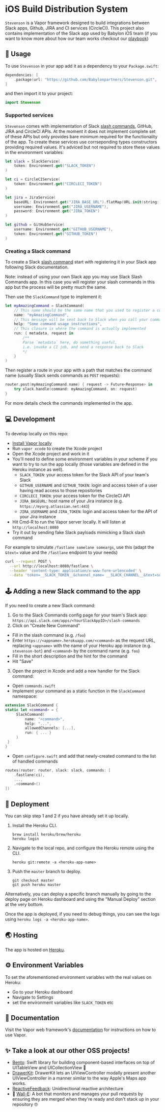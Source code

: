 # iOS Build Distribution System

`Stevenson` is a Vapor framework designed to build integrations between Slack apps, Github, JIRA and CI services (CircleCI).
This project also contains implementation of the Slack app used by Babylon iOS team (if you want to know more about how our team works checkout our [playbook](https://github.com/Babylonpartners/ios-playbook))

## 🚀 Usage

To use `Stevenson` in your app add it as a dependency to your `Package.swift`:

```swift
dependencies: [
    .package(url: "https://github.com/Babylonpartners/Stevenson.git", .branch("master")),
]
```

and then import it to your project:

```swift
import Stevenson
```

### Supported services

`Stevenson` comes with implementation of Slack [slash commands](https://api.slack.com/slash-commands), GitHub, JIRA and CircleCI APIs. At the moment it does not implement complete set of these APIs but only provides bare minimum required for the functionality of the app. 
To create these services use corrseponding types constructors providing required values. It's adviced but not required to store these values in the environment variables:

```swift
let slack = SlackService(
    token: Environment.get("SLACK_TOKEN")
)

let ci = CircleCIService(
    token: Environment.get("CIRCLECI_TOKEN")
)

let jira = JiraService(
    baseURL: Environment.get("JIRA_BASE_URL").flatMap(URL.init(string:)),
    username: Environment.get("JIRA_USERNAME"),
    password: Environment.get("JIRA_TOKEN")
)

let github = GitHubService(
    username: Environment.get("GITHUB_USERNAME"),
    token: Environment.get("GITHUB_TOKEN")
)
```

### Creating a Slack command

To create a Slack [slash command](https://api.slack.com/slash-commands) start with registering it in your Slack app following Slack documentation. 

Note: instead of using your own Slack app you may use Slack Slash Commands app. In this case you will register your slash commands in this app but the process will be pretty much the same.

Then use the `SlackCommand` type to implement it:

```swift
let myAmazingCommand = SlackCommand(
    // This name should be the same name that you used to register a command in your Slack app
    name: "myAmazingCommand",
    // This message will be sent back to Slack when you call your command with `/myAmazingCommand help`
    help: "Some command usage instructions", 
    // This closure is where the command is actually implemented
    run: { metadata, request in
        /**
        Parse `metadata` here, do something useful, 
        i.e. invoke a CI job, and send a response back to Slack
        */
    }
)
```
 
 Then register a route in your app with a path that matches the command name (usually Slack sends commands as `POST` requests):
 
```swift
router.post(myAmazingCommand.name) { request -> Future<Response> in
    try slack.handle(command: myAmazingCommand, on: request)
}
```

For more details check the commands implemented in the app.

## 💻 Development

To develop locally on this repo:

* [Install Vapor locally](http://docs.vapor.codes/3.0/install/macos/)
* Run `vapor xcode` to create the Xcode project
* Open the Xcode project and work in it
* You'll need to define some environment variables in your scheme if you want to try to run the app locally (those variables are defined in the Heroku instance as well).
  * `SLACK_TOKEN`: your access token for the Slack API of your team's Slack
  * `GITHUB_USERNAME` and `GITHUB_TOKEN`: login and access token of a user having read access to those repositories
  * `CIRCLECI_TOKEN`: your access token for the CircleCI API
  * `JIRA_BASEURL`: host name of your Jira instance (e.g. `https://myorg.atlassian.net:443`)
  * `JIRA_USERNAME` and `JIRA_TOKEN`: login and access token for the API of your Jira instance
* Hit Cmd-R to run the Vapor server locally. It will listen at `http://localhost:8080`
* Try it out by sending fake Slack payloads mimicking a Slack slash command

For example to simulate `/fastlane somelane someargs`, use this (adapt the `&text=` value and the `/fastlane` endpoint to your needs)

```bash
curl --request POST \
  --url http://localhost:8080/fastlane \
  --header 'content-type: application/x-www-form-urlencoded' \
  --data 'token=__SLACK_TOKEN__&channel_name= __SLACK_CHANNEL__&text=somelane%20someargs'
```

## 🕹 Adding a new Slack command to the app

If you need to create a new Slack command:

 1. Go to the Slack Commands config page for your team's Slack app: `https://api.slack.com/apps/<YourSlackAppID>/slash-commands`
 2. Click on "Create New Command"
   * Fill in the slash command (e.g. `/foo`)
   * Enter `https://<appname>.herokuapp.com/<command>` as the request URL, replacing `<appname>` with the name of your Heroku app instance (e.g. `stevenson-bot`) and `<command>` by the command name (e.g. `foo`)
   * Fill in the short description and the hint for the command
   * Hit "Save"
 3. Open the project in Xcode and add a new handler for the Slack command:
   * Open `commands.swift`
   * Implement your command as a static function in the `SlackCommand` namespace:
   
   ```swift
extension SlackCommand {
   static let <command> = { 
        SlackCommand(
            name: "<command>", 
            help: "...",
            allowedChannels: [...],
            run: { ... }
        ) 
    }
}
   ```
   
   * Open `configure.swift` and add that newly-created command to the list of handled commands

   ```swift
   routes(router: router, slack: slack, commands: [
       .fastlane(ci), 
       ..., 
       .<command>()
   ])
```

## 🚢 Deployment

You can skip step 1 and 2 if you have already set it up locally.

1. Install the Heroku CLI.
   ```
   brew install heroku/brew/heroku
   heroku login
   ```
   
2. Navigate to the local repo, and configure the Heroku remote using the CLI.
   ```
   heroku git:remote -a <heroku-app-name>
   ```
   
3. Push the `master` branch to deploy.
   ```
   git checkout master
   git push heroku master
   ```

Alternatively, you can deploy a specific branch manually by going to the deploy page on Heroku dashboard and using the "Manual Deploy" section at the very bottom.

Once the app is deployed, if you need to debug things, you can see the logs using `heroku logs -a <heroku-app-name>`.

## 🌏 Hosting

The app is hosted on [Heroku](https://dashboard.heroku.com/apps).

## ⚙️ Environment Variables

To set the aforementioned environment variables with the real values on Heroku:

* Go to your Heroku dashboard
* Navigate to Settings
* set the environment variables like `SLACK_TOKEN` etc

## 📖 Documentation

Visit the Vapor web framework's [documentation](http://docs.vapor.codes) for instructions on how to use Vapor.

## ✨ Take a look at our other OSS projects!

* [Bento](https://github.com/Babylonpartners/Bento): Swift library for building component-based interfaces on top of UITableView and UICollectionView 🍱
* [DrawerKit](https://github.com/Babylonpartners/DrawerKit): DrawerKit lets an UIViewController modally present another UIViewController in a manner similar to the way Apple's Maps app works.
* [ReactiveFeedback](https://github.com/Babylonpartners/ReactiveFeedback): Unidirectional reactive architecture
* 🚧 [Wall-E](https://github.com/Babylonpartners/Wall-E): A bot that monitors and manages your pull requests by ensuring they are merged when they're ready and don't stack up in your repository 🤓
